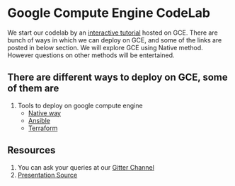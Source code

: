 Google Compute Engine CodeLab
=== 

We start our codelab by an [interactive tutorial](https://console.cloud.google.com/start) hosted on GCE. There are bunch of ways in which we can deploy on GCE, and some of the links are posted in below section. We will explore GCE using Native method. However questions on other methods will be entertained. 


## There are different ways to deploy on GCE, some of them are   
1. Tools to deploy on google compute engine 
	+ [Native way](https://cs231n.github.io/gce-tutorial/)
	+ [Ansible](https://docs.ansible.com/ansible/guide_gce.html) 
	+ [Terraform](https://www.terraform.io/docs/providers/google/)



## Resources
1. You can ask your queries at our [Gitter Channel]()  
1. [Presentation Source]() 
